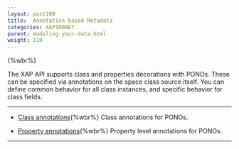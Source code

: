 ```yaml
---
layout: post100
title:  Annotation based Metadata
categories: XAP100NET
parent: modeling-your-data.html
weight: 110
---
```


{%wbr%}

The XAP API supports class  and properties decorations with PONOs. These can be specified via annotations on the space class source itself. You can define common behavior for all class instances, and specific behavior for class fields.

<hr/>


- [Class annotations](./pono-class-annotations.html){%wbr%}
Class annotations for PONOs.


- [Property annotations](./pono-attribute-annotations.html){%wbr%}
Property level annotations for PONOs.

<hr/>